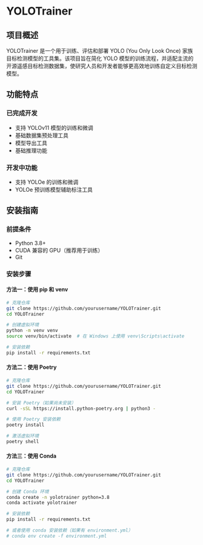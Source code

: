 # YOLOTrainer

## 项目概述

YOLOTrainer 是一个用于训练、评估和部署 YOLO (You Only Look Once) 家族目标检测模型的工具集。该项目旨在简化 YOLO 模型的训练流程，并适配主流的开源遥感目标检测数据集，使研究人员和开发者能够更高效地训练自定义目标检测模型。

## 功能特点

### 已完成开发

- 支持 YOLOv11 模型的训练和微调
- 基础数据集预处理工具
- 模型导出工具
- 基础推理功能

### 开发中功能

- 支持 YOLOe 的训练和微调
- YOLOe 预训练模型辅助标注工具

## 安装指南

### 前提条件

- Python 3.8+
- CUDA 兼容的 GPU（推荐用于训练）
- Git

### 安装步骤

#### 方法一：使用 pip 和 venv

```bash
# 克隆仓库
git clone https://github.com/yourusername/YOLOTrainer.git
cd YOLOTrainer

# 创建虚拟环境
python -m venv venv
source venv/bin/activate  # 在 Windows 上使用 venv\Scripts\activate

# 安装依赖
pip install -r requirements.txt
```

#### 方法二：使用 Poetry

```bash
# 克隆仓库
git clone https://github.com/yourusername/YOLOTrainer.git
cd YOLOTrainer

# 安装 Poetry（如果尚未安装）
curl -sSL https://install.python-poetry.org | python3 -

# 使用 Poetry 安装依赖
poetry install

# 激活虚拟环境
poetry shell
```

#### 方法三：使用 Conda

```bash
# 克隆仓库
git clone https://github.com/yourusername/YOLOTrainer.git
cd YOLOTrainer

# 创建 Conda 环境
conda create -n yolotrainer python=3.8
conda activate yolotrainer

# 安装依赖
pip install -r requirements.txt

# 或者使用 conda 安装依赖（如果有 environment.yml）
# conda env create -f environment.yml
```